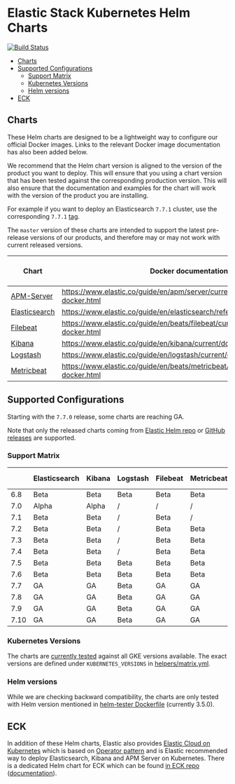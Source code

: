 # Elastic Stack Kubernetes Helm Charts

[![Build Status](https://img.shields.io/jenkins/s/https/devops-ci.elastic.co/job/elastic+helm-charts+master.svg)](https://devops-ci.elastic.co/job/elastic+helm-charts+master/)

<!-- START doctoc generated TOC please keep comment here to allow auto update -->
<!-- DON'T EDIT THIS SECTION, INSTEAD RE-RUN doctoc TO UPDATE -->


- [Charts](#charts)
- [Supported Configurations](#supported-configurations)
  - [Support Matrix](#support-matrix)
  - [Kubernetes Versions](#kubernetes-versions)
  - [Helm versions](#helm-versions)
- [ECK](#eck)

<!-- END doctoc generated TOC please keep comment here to allow auto update -->


## Charts

These Helm charts are designed to be a lightweight way to configure our official
Docker images. Links to the relevant Docker image documentation has also been
added below.

We recommend that the Helm chart version is aligned to the version of the product
you want to deploy. This will ensure that you using a chart version that has been
tested against the corresponding production version.
This will also ensure that the documentation and examples for the chart will work
with the version of the product you are installing.

For example if you want to deploy an Elasticsearch `7.7.1` cluster, use the
corresponding `7.7.1` [tag][elasticsearch-771].

The `master` version of these charts are intended to support the latest pre-release
versions of our products, and therefore may or may not work with current released
versions.

| Chart                                      | Docker documentation                                                            | Latest 7 Version            | Latest 6 Version            |
|--------------------------------------------|---------------------------------------------------------------------------------|-----------------------------|-----------------------------|
| [APM-Server](./apm-server/README.md)       | https://www.elastic.co/guide/en/apm/server/current/running-on-docker.html       | [`7.10.1`][apm-7]           | [`6.8.13`][apm-6]           |
| [Elasticsearch](./elasticsearch/README.md) | https://www.elastic.co/guide/en/elasticsearch/reference/current/docker.html     | [`7.10.1`][elasticsearch-7] | [`6.8.13`][elasticsearch-6] |
| [Filebeat](./filebeat/README.md)           | https://www.elastic.co/guide/en/beats/filebeat/current/running-on-docker.html   | [`7.10.1`][filebeat-7]      | [`6.8.13`][filebeat-6]      |
| [Kibana](./kibana/README.md)               | https://www.elastic.co/guide/en/kibana/current/docker.html                      | [`7.10.1`][kibana-7]        | [`6.8.13`][kibana-6]        |
| [Logstash](./logstash/README.md)           | https://www.elastic.co/guide/en/logstash/current/docker.html                    | [`7.10.1`][logstash-7]      | [`6.8.13`][logstash-6]      |
| [Metricbeat](./metricbeat/README.md)       | https://www.elastic.co/guide/en/beats/metricbeat/current/running-on-docker.html | [`7.10.1`][metricbeat-7]    | [`6.8.13`][metricbeat-6]    |

## Supported Configurations

Starting with the `7.7.0` release, some charts are reaching GA.

Note that only the released charts coming from [Elastic Helm repo][] or
[GitHub releases][] are supported.

### Support Matrix

|      | Elasticsearch | Kibana | Logstash | Filebeat | Metricbeat | APM Server |
|------|---------------|--------|----------|----------|------------|------------|
| 6.8  | Beta          | Beta   | Beta     | Beta     | Beta       | Alpha      |
| 7.0  | Alpha         | Alpha  | /        | /        | /          | /          |
| 7.1  | Beta          | Beta   | /        | Beta     | /          | /          |
| 7.2  | Beta          | Beta   | /        | Beta     | Beta       | /          |
| 7.3  | Beta          | Beta   | /        | Beta     | Beta       | /          |
| 7.4  | Beta          | Beta   | /        | Beta     | Beta       | /          |
| 7.5  | Beta          | Beta   | Beta     | Beta     | Beta       | Alpha      |
| 7.6  | Beta          | Beta   | Beta     | Beta     | Beta       | Alpha      |
| 7.7  | GA            | GA     | Beta     | GA       | GA         | Beta       |
| 7.8  | GA            | GA     | Beta     | GA       | GA         | Beta       |
| 7.9  | GA            | GA     | Beta     | GA       | GA         | Beta       |
| 7.10 | GA            | GA     | Beta     | GA       | GA         | Beta       |

### Kubernetes Versions

The charts are [currently tested][] against all GKE versions available. The
exact versions are defined under `KUBERNETES_VERSIONS` in
[helpers/matrix.yml][].

### Helm versions

While we are checking backward compatibility, the charts are only tested with
Helm version mentioned in [helm-tester Dockerfile][] (currently 3.5.0).


## ECK

In addition of these Helm charts, Elastic also provides
[Elastic Cloud on Kubernetes][] which is based on [Operator pattern][] and is
Elastic recommended way to deploy Elasticsearch, Kibana and APM Server on
Kubernetes. There is a dedicated Helm chart for ECK which can be found
[in ECK repo][eck-chart] ([documentation][eck-chart-doc]).


[currently tested]: https://devops-ci.elastic.co/job/elastic+helm-charts+master/
[eck-chart]: https://github.com/elastic/cloud-on-k8s/tree/master/deploy
[eck-chart-doc]: https://www.elastic.co/guide/en/cloud-on-k8s/current/k8s-install-helm.html
[elastic cloud on kubernetes]: https://github.com/elastic/cloud-on-k8s
[elastic helm repo]: https://helm.elastic.co
[github releases]: https://github.com/elastic/helm-charts/releases
[helm-tester Dockerfile]: https://github.com/elastic/helm-charts/blob/master/helpers/helm-tester/Dockerfile
[helpers/matrix.yml]: https://github.com/elastic/helm-charts/blob/master/helpers/matrix.yml
[operator pattern]: https://kubernetes.io/docs/concepts/extend-kubernetes/operator/
[elasticsearch-771]: https://github.com/elastic/helm-charts/tree/7.7.1/elasticsearch/
[apm-7]: https://github.com/elastic/helm-charts/tree/7.10.1/apm-server/README.md
[apm-6]: https://github.com/elastic/helm-charts/tree/6.8.13/apm-server/README.md
[elasticsearch-7]: https://github.com/elastic/helm-charts/tree/7.10.1/elasticsearch/README.md
[elasticsearch-6]: https://github.com/elastic/helm-charts/tree/6.8.13/elasticsearch/README.md
[filebeat-7]: https://github.com/elastic/helm-charts/tree/7.10.1/filebeat/README.md
[filebeat-6]: https://github.com/elastic/helm-charts/tree/6.8.13/filebeat/README.md
[kibana-7]: https://github.com/elastic/helm-charts/tree/7.10.1/kibana/README.md
[kibana-6]: https://github.com/elastic/helm-charts/tree/6.8.13/kibana/README.md
[logstash-7]: https://github.com/elastic/helm-charts/tree/7.10.1/logstash/README.md
[logstash-6]: https://github.com/elastic/helm-charts/tree/6.8.13/logstash/README.md
[metricbeat-7]: https://github.com/elastic/helm-charts/tree/7.10.1/metricbeat/README.md
[metricbeat-6]: https://github.com/elastic/helm-charts/tree/6.8.13/metricbeat/README.md
